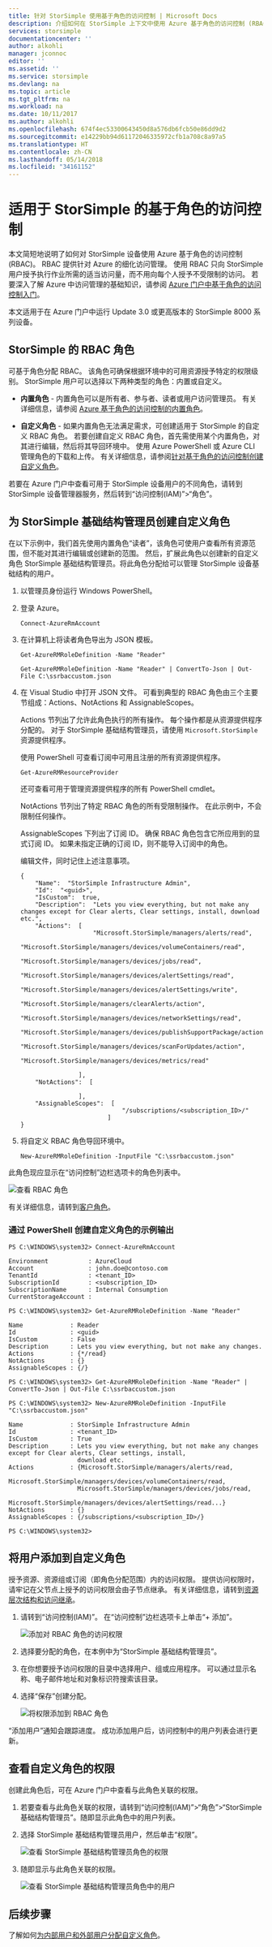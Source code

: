 ```yaml
---
title: 针对 StorSimple 使用基于角色的访问控制 | Microsoft Docs
description: 介绍如何在 StorSimple 上下文中使用 Azure 基于角色的访问控制 (RBAC)。
services: storsimple
documentationcenter: ''
author: alkohli
manager: jconnoc
editor: ''
ms.assetid: ''
ms.service: storsimple
ms.devlang: na
ms.topic: article
ms.tgt_pltfrm: na
ms.workload: na
ms.date: 10/11/2017
ms.author: alkohli
ms.openlocfilehash: 674f4ec53300643450d8a576db6fcb50e86dd9d2
ms.sourcegitcommit: e14229bb94d61172046335972cfb1a708c8a97a5
ms.translationtype: HT
ms.contentlocale: zh-CN
ms.lasthandoff: 05/14/2018
ms.locfileid: "34161152"
---
```

# <a name="role-based-access-control-for-storsimple"></a>适用于 StorSimple 的基于角色的访问控制

本文简短地说明了如何对 StorSimple 设备使用 Azure 基于角色的访问控制 (RBAC)。 RBAC 提供针对 Azure 的细化访问管理。 使用 RBAC 只向 StorSimple 用户授予执行作业所需的适当访问量，而不用向每个人授予不受限制的访问。 若要深入了解 Azure 中访问管理的基础知识，请参阅 [Azure 门户中基于角色的访问控制入门](../role-based-access-control/overview.md)。

本文适用于在 Azure 门户中运行 Update 3.0 或更高版本的 StorSimple 8000 系列设备。

## <a name="rbac-roles-for-storsimple"></a>StorSimple 的 RBAC 角色

可基于角色分配 RBAC。 该角色可确保根据环境中的可用资源授予特定的权限级别。 StorSimple 用户可以选择以下两种类型的角色：内置或自定义。

* **内置角色** - 内置角色可以是所有者、参与者、读者或用户访问管理员。 有关详细信息，请参阅 [Azure 基于角色的访问控制的内置角色](../role-based-access-control/overview.md#built-in-roles)。

* **自定义角色** - 如果内置角色无法满足需求，可创建适用于 StorSimple 的自定义 RBAC 角色。 若要创建自定义 RBAC 角色，首先需使用某个内置角色，对其进行编辑，然后将其导回环境中。 使用 Azure PowerShell 或 Azure CLI 管理角色的下载和上传。 有关详细信息，请参阅[针对基于角色的访问控制创建自定义角色](../role-based-access-control/custom-roles.md)。

若要在 Azure 门户中查看可用于 StorSimple 设备用户的不同角色，请转到 StorSimple 设备管理器服务，然后转到“访问控制(IAM)”>“角色”。


## <a name="create-a-custom-role-for-storsimple-infrastructure-administrator"></a>为 StorSimple 基础结构管理员创建自定义角色

在以下示例中，我们首先使用内置角色“读者”，该角色可使用户查看所有资源范围，但不能对其进行编辑或创建新的范围。 然后，扩展此角色以创建新的自定义角色 StorSimple 基础结构管理员。将此角色分配给可以管理 StorSimple 设备基础结构的用户。

1. 以管理员身份运行 Windows PowerShell。

2. 登录 Azure。

    `Connect-AzureRmAccount`

3. 在计算机上将读者角色导出为 JSON 模板。

    ```
    Get-AzureRMRoleDefinition -Name "Reader"

    Get-AzureRMRoleDefinition -Name "Reader" | ConvertTo-Json | Out-File C:\ssrbaccustom.json
    ```

4. 在 Visual Studio 中打开 JSON 文件。 可看到典型的 RBAC 角色由三个主要节组成：Actions、NotActions 和 AssignableScopes。

    Actions 节列出了允许此角色执行的所有操作。 每个操作都是从资源提供程序分配的。 对于 StorSimple 基础结构管理员，请使用 `Microsoft.StorSimple` 资源提供程序。

    使用 PowerShell 可查看订阅中可用且注册的所有资源提供程序。

    `Get-AzureRMResourceProvider`

    还可查看可用于管理资源提供程序的所有 PowerShell cmdlet。

    NotActions 节列出了特定 RBAC 角色的所有受限制操作。 在此示例中，不会限制任何操作。
    
    AssignableScopes 下列出了订阅 ID。 确保 RBAC 角色包含它所应用到的显式订阅 ID。 如果未指定正确的订阅 ID，则不能导入订阅中的角色。

    编辑文件，同时记住上述注意事项。

    ```
    {
        "Name":  "StorSimple Infrastructure Admin",
        "Id":  "<guid>",
        "IsCustom":  true,
        "Description":  "Lets you view everything, but not make any changes except for Clear alerts, Clear settings, install, download etc.",
        "Actions":  [
                        "Microsoft.StorSimple/managers/alerts/read",
                        "Microsoft.StorSimple/managers/devices/volumeContainers/read",
                        "Microsoft.StorSimple/managers/devices/jobs/read",
                        "Microsoft.StorSimple/managers/devices/alertSettings/read",
                        "Microsoft.StorSimple/managers/devices/alertSettings/write",
                        "Microsoft.StorSimple/managers/clearAlerts/action",
                        "Microsoft.StorSimple/managers/devices/networkSettings/read",
                        "Microsoft.StorSimple/managers/devices/publishSupportPackage/action",
                        "Microsoft.StorSimple/managers/devices/scanForUpdates/action",
                        "Microsoft.StorSimple/managers/devices/metrics/read"

                    ],
        "NotActions":  [

                    ],
        "AssignableScopes":  [
                                "/subscriptions/<subscription_ID>/"
                            ]
    }
    ```

6. 将自定义 RBAC 角色导回环境中。

    `New-AzureRMRoleDefinition -InputFile "C:\ssrbaccustom.json"`


此角色现应显示在“访问控制”边栏选项卡的角色列表中。

![查看 RBAC 角色](./media/storsimple-8000-role-based-access-control/rbac-role-types.png)

有关详细信息，请转到[客户角色](../role-based-access-control/custom-roles.md)。

### <a name="sample-output-for-custom-role-creation-via-the-powershell"></a>通过 PowerShell 创建自定义角色的示例输出

```
PS C:\WINDOWS\system32> Connect-AzureRmAccount

Environment           : AzureCloud
Account               : john.doe@contoso.com
TenantId              : <tenant_ID>
SubscriptionId        : <subscription_ID>
SubscriptionName      : Internal Consumption
CurrentStorageAccount :

PS C:\WINDOWS\system32> Get-AzureRMRoleDefinition -Name "Reader"

Name             : Reader
Id               : <guid>
IsCustom         : False
Description      : Lets you view everything, but not make any changes.
Actions          : {*/read}
NotActions       : {}
AssignableScopes : {/}

PS C:\WINDOWS\system32> Get-AzureRMRoleDefinition -Name "Reader" | ConvertTo-Json | Out-File C:\ssrbaccustom.json

PS C:\WINDOWS\system32> New-AzureRMRoleDefinition -InputFile "C:\ssrbaccustom.json"

Name             : StorSimple Infrastructure Admin
Id               : <tenant_ID>
IsCustom         : True
Description      : Lets you view everything, but not make any changes except for Clear alerts, Clear settings, install,
                   download etc.
Actions          : {Microsoft.StorSimple/managers/alerts/read,
                   Microsoft.StorSimple/managers/devices/volumeContainers/read,
                   Microsoft.StorSimple/managers/devices/jobs/read,
                   Microsoft.StorSimple/managers/devices/alertSettings/read...}
NotActions       : {}
AssignableScopes : {/subscriptions/<subscription_ID>/}

PS C:\WINDOWS\system32>
```

## <a name="add-users-to-the-custom-role"></a>将用户添加到自定义角色

授予资源、资源组或订阅（即角色分配范围）内的访问权限。 提供访问权限时，请牢记在父节点上授予的访问权限会由子节点继承。 有关详细信息，请转到[资源层次结构和访问继承](../role-based-access-control/overview.md#resource-hierarchy-and-access-inheritance)。

1. 请转到“访问控制(IAM)”。 在“访问控制”边栏选项卡上单击“+ 添加”。

    ![添加对 RBAC 角色的访问权限](./media/storsimple-8000-role-based-access-control/rbac-add-role.png)

2. 选择要分配的角色，在本例中为“StorSimple 基础结构管理员”。

3. 在你想要授予访问权限的目录中选择用户、组或应用程序。 可以通过显示名称、电子邮件地址和对象标识符搜索该目录。

4. 选择“保存”创建分配。

    ![将权限添加到 RBAC 角色](./media/storsimple-8000-role-based-access-control/rbac-create-role-infra-admin.png)

“添加用户”通知会跟踪进度。 成功添加用户后，访问控制中的用户列表会进行更新。

## <a name="view-permissions-for-the-custom-role"></a>查看自定义角色的权限

创建此角色后，可在 Azure 门户中查看与此角色关联的权限。

1. 若要查看与此角色关联的权限，请转到“访问控制(IAM)”>“角色”>“StorSimple 基础结构管理员”。随即显示此角色中的用户列表。

2. 选择 StorSimple 基础结构管理员用户，然后单击“权限”。

    ![查看 StorSimple 基础结构管理员角色的权限](./media/storsimple-8000-role-based-access-control/rbac-roles-view-permissions.png)

3. 随即显示与此角色关联的权限。

    ![查看 StorSimple 基础结构管理员角色中的用户](./media/storsimple-8000-role-based-access-control/rbac-infra-admin-permissions1.png)


## <a name="next-steps"></a>后续步骤

了解如何[为内部用户和外部用户分配自定义角色](../role-based-access-control/role-assignments-external-users.md)。

